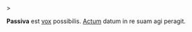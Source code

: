 <!-- markdownlint-disable MD041 -->>
**Passiva** est [vox](vox.md) possibilis. [Actum](actus.md) datum in re suam agi peragit.
